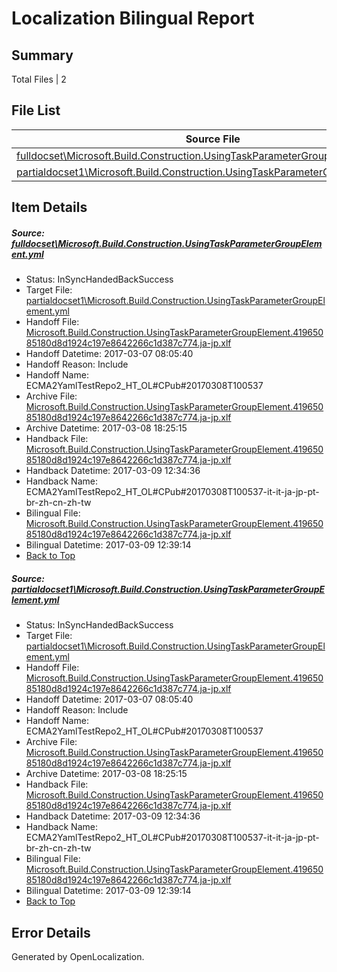 # <a name='report-top'></a> Localization Bilingual Report

## Summary
 Total Files | 2

## File List
 Source File | Status | Details 
 ----------- | ------ | ------- 
 [fulldocset\Microsoft.Build.Construction.UsingTaskParameterGroupElement.yml](https://github.com/OpenLocalizationTestOrg/ECMA2YamlTestRepo2/blob/9a577bbd8ead778fd4723fbdbce691e69b3b14d4/fulldocset/Microsoft.Build.Construction.UsingTaskParameterGroupElement.yml) | InSyncHandedBackSuccess | [Details](#64812cbf220b37631ee2d6d6eb0b6d210998466373839)
 [partialdocset1\Microsoft.Build.Construction.UsingTaskParameterGroupElement.yml](https://github.com/OpenLocalizationTestOrg/ECMA2YamlTestRepo2/blob/9a577bbd8ead778fd4723fbdbce691e69b3b14d4/partialdocset1/Microsoft.Build.Construction.UsingTaskParameterGroupElement.yml) | InSyncHandedBackSuccess | [Details](#64812cbf220b37631ee2d6d6eb0b6d210998466387930)

## Item Details
##### <a name='64812cbf220b37631ee2d6d6eb0b6d210998466373839'></a> Source: [fulldocset\Microsoft.Build.Construction.UsingTaskParameterGroupElement.yml](https://github.com/OpenLocalizationTestOrg/ECMA2YamlTestRepo2/blob/9a577bbd8ead778fd4723fbdbce691e69b3b14d4/fulldocset/Microsoft.Build.Construction.UsingTaskParameterGroupElement.yml)
* Status: InSyncHandedBackSuccess
* Target File: [partialdocset1\Microsoft.Build.Construction.UsingTaskParameterGroupElement.yml](https://github.com/OpenLocalizationTestOrg/ECMA2YamlTestRepo2.ja-jp/blob/954bc57e02edbac98aec3c6a8464102b573c9243/partialdocset1/Microsoft.Build.Construction.UsingTaskParameterGroupElement.yml)
* Handoff File: [Microsoft.Build.Construction.UsingTaskParameterGroupElement.41965085180d8d1924c197e8642266c1d387c774.ja-jp.xlf](https://github.com/OpenLocalizationTestOrg/ECMA2YamlTestRepo2.handoff/blob/2acc6900664d6258b823dd73e1907e8b31505f54/ol-handoff/OpenLocalizationTestOrg/ECMA2YamlTestRepo2.ja-jp/master/partialdocset1/Microsoft.Build.Construction.UsingTaskParameterGroupElement.41965085180d8d1924c197e8642266c1d387c774.ja-jp.xlf)
* Handoff Datetime: 2017-03-07 08:05:40
* Handoff Reason: Include
* Handoff Name: ECMA2YamlTestRepo2_HT_OL#CPub#20170308T100537
* Archive File: [Microsoft.Build.Construction.UsingTaskParameterGroupElement.41965085180d8d1924c197e8642266c1d387c774.ja-jp.xlf](https://github.com/OpenLocalizationTestOrg/ECMA2YamlTestRepo2.handoff/blob/2f6c198ffe49b62df6315e6a2b290f650ae801df/ol-archive/OpenLocalizationTestOrg/ECMA2YamlTestRepo2.ja-jp/master/partialdocset1/Microsoft.Build.Construction.UsingTaskParameterGroupElement.41965085180d8d1924c197e8642266c1d387c774.ja-jp.xlf)
* Archive Datetime: 2017-03-08 18:25:15
* Handback File: [Microsoft.Build.Construction.UsingTaskParameterGroupElement.41965085180d8d1924c197e8642266c1d387c774.ja-jp.xlf](https://github.com/OpenLocalizationTestOrg/ECMA2YamlTestRepo2.handback/blob/888f79862a091c889d1be0f34508edb973372667/ol-handback/OpenLocalizationTestOrg/ECMA2YamlTestRepo2.ja-jp/master/partialdocset1/Microsoft.Build.Construction.UsingTaskParameterGroupElement.41965085180d8d1924c197e8642266c1d387c774.ja-jp.xlf)
* Handback Datetime: 2017-03-09 12:34:36
* Handback Name: ECMA2YamlTestRepo2_HT_OL#CPub#20170308T100537-it-it-ja-jp-pt-br-zh-cn-zh-tw
* Bilingual File: [Microsoft.Build.Construction.UsingTaskParameterGroupElement.41965085180d8d1924c197e8642266c1d387c774.ja-jp.xlf](https://github.com/OpenLocalizationTestOrg/ECMA2YamlTestRepo2.handback/blob/888f79862a091c889d1be0f34508edb973372667/ol-handback/OpenLocalizationTestOrg/ECMA2YamlTestRepo2.ja-jp/master/partialdocset1/Microsoft.Build.Construction.UsingTaskParameterGroupElement.41965085180d8d1924c197e8642266c1d387c774.ja-jp.xlf)
* Bilingual Datetime: 2017-03-09 12:39:14
* [Back to Top](#report-top)

##### <a name='64812cbf220b37631ee2d6d6eb0b6d210998466387930'></a> Source: [partialdocset1\Microsoft.Build.Construction.UsingTaskParameterGroupElement.yml](https://github.com/OpenLocalizationTestOrg/ECMA2YamlTestRepo2/blob/9a577bbd8ead778fd4723fbdbce691e69b3b14d4/partialdocset1/Microsoft.Build.Construction.UsingTaskParameterGroupElement.yml)
* Status: InSyncHandedBackSuccess
* Target File: [partialdocset1\Microsoft.Build.Construction.UsingTaskParameterGroupElement.yml](https://github.com/OpenLocalizationTestOrg/ECMA2YamlTestRepo2.ja-jp/blob/954bc57e02edbac98aec3c6a8464102b573c9243/partialdocset1/Microsoft.Build.Construction.UsingTaskParameterGroupElement.yml)
* Handoff File: [Microsoft.Build.Construction.UsingTaskParameterGroupElement.41965085180d8d1924c197e8642266c1d387c774.ja-jp.xlf](https://github.com/OpenLocalizationTestOrg/ECMA2YamlTestRepo2.handoff/blob/2acc6900664d6258b823dd73e1907e8b31505f54/ol-handoff/OpenLocalizationTestOrg/ECMA2YamlTestRepo2.ja-jp/master/partialdocset1/Microsoft.Build.Construction.UsingTaskParameterGroupElement.41965085180d8d1924c197e8642266c1d387c774.ja-jp.xlf)
* Handoff Datetime: 2017-03-07 08:05:40
* Handoff Reason: Include
* Handoff Name: ECMA2YamlTestRepo2_HT_OL#CPub#20170308T100537
* Archive File: [Microsoft.Build.Construction.UsingTaskParameterGroupElement.41965085180d8d1924c197e8642266c1d387c774.ja-jp.xlf](https://github.com/OpenLocalizationTestOrg/ECMA2YamlTestRepo2.handoff/blob/2f6c198ffe49b62df6315e6a2b290f650ae801df/ol-archive/OpenLocalizationTestOrg/ECMA2YamlTestRepo2.ja-jp/master/partialdocset1/Microsoft.Build.Construction.UsingTaskParameterGroupElement.41965085180d8d1924c197e8642266c1d387c774.ja-jp.xlf)
* Archive Datetime: 2017-03-08 18:25:15
* Handback File: [Microsoft.Build.Construction.UsingTaskParameterGroupElement.41965085180d8d1924c197e8642266c1d387c774.ja-jp.xlf](https://github.com/OpenLocalizationTestOrg/ECMA2YamlTestRepo2.handback/blob/888f79862a091c889d1be0f34508edb973372667/ol-handback/OpenLocalizationTestOrg/ECMA2YamlTestRepo2.ja-jp/master/partialdocset1/Microsoft.Build.Construction.UsingTaskParameterGroupElement.41965085180d8d1924c197e8642266c1d387c774.ja-jp.xlf)
* Handback Datetime: 2017-03-09 12:34:36
* Handback Name: ECMA2YamlTestRepo2_HT_OL#CPub#20170308T100537-it-it-ja-jp-pt-br-zh-cn-zh-tw
* Bilingual File: [Microsoft.Build.Construction.UsingTaskParameterGroupElement.41965085180d8d1924c197e8642266c1d387c774.ja-jp.xlf](https://github.com/OpenLocalizationTestOrg/ECMA2YamlTestRepo2.handback/blob/888f79862a091c889d1be0f34508edb973372667/ol-handback/OpenLocalizationTestOrg/ECMA2YamlTestRepo2.ja-jp/master/partialdocset1/Microsoft.Build.Construction.UsingTaskParameterGroupElement.41965085180d8d1924c197e8642266c1d387c774.ja-jp.xlf)
* Bilingual Datetime: 2017-03-09 12:39:14
* [Back to Top](#report-top)


## Error Details

Generated by OpenLocalization.
